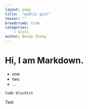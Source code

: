 ```yaml
---
layout: page
title:  "public gist"
teaser: ""
breadcrumb: true
categories:
    - Gists
author: Bendy Zhang
---
```


# Hi, I am Markdown.
- one
- two
- ...

```
Code blocktst
```

Test

